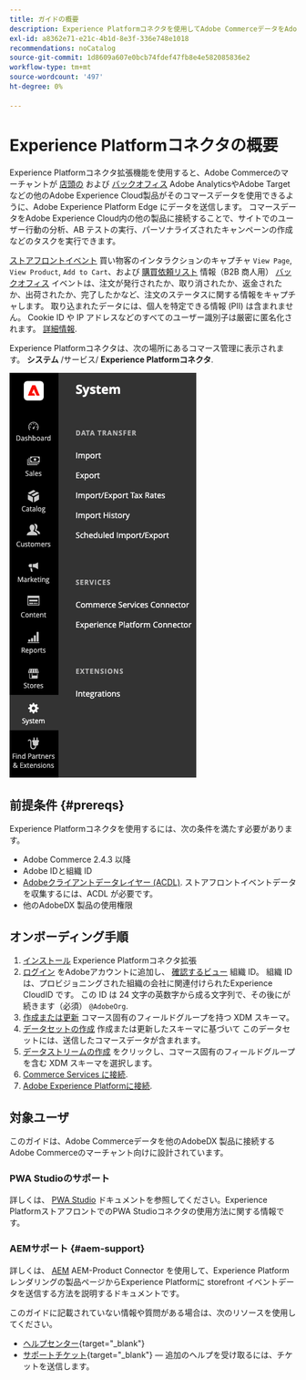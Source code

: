 ```yaml
---
title: ガイドの概要
description: Experience Platformコネクタを使用してAdobe CommerceデータをAdobe Experience Platformに統合する方法について説明します。
exl-id: a8362e71-e21c-4b1d-8e3f-336e748e1018
recommendations: noCatalog
source-git-commit: 1d8609a607e0bcb74fdef47fb8e4e582085836e2
workflow-type: tm+mt
source-wordcount: '497'
ht-degree: 0%

---
```


# Experience Platformコネクタの概要

Experience Platformコネクタ拡張機能を使用すると、Adobe Commerceのマーチャントが [店頭の](events.md#storefront-events) および [バックオフィス](events.md#back-office-events) Adobe AnalyticsやAdobe Targetなどの他のAdobe Experience Cloud製品がそのコマースデータを使用できるように、Adobe Experience Platform Edge にデータを送信します。 コマースデータをAdobe Experience Cloud内の他の製品に接続することで、サイトでのユーザー行動の分析、AB テストの実行、パーソナライズされたキャンペーンの作成などのタスクを実行できます。

[ストアフロントイベント](events.md#storefront-events) 買い物客のインタラクションのキャプチャ `View Page`, `View Product`, `Add to Cart`、および [購買依頼リスト](events.md#b2b-events) 情報（B2B 商人用） [バックオフィス](events.md#back-office-events) イベントは、注文が発行されたか、取り消されたか、返金されたか、出荷されたか、完了したかなど、注文のステータスに関する情報をキャプチャします。 取り込まれたデータには、個人を特定できる情報 (PII) は含まれません。 Cookie ID や IP アドレスなどのすべてのユーザー識別子は厳密に匿名化されます。 [詳細情報](https://www.adobe.com/privacy/experience-cloud.html).

Experience Platformコネクタは、次の場所にあるコマース管理に表示されます。 **システム** /サービス/ **Experience Platformコネクタ**.

![Experience Platformコネクタ拡張機能の管理ビュー](assets/epc-adminui.png)

## 前提条件 {#prereqs}

Experience Platformコネクタを使用するには、次の条件を満たす必要があります。

- Adobe Commerce 2.4.3 以降
- Adobe IDと組織 ID
- [Adobeクライアントデータレイヤー (ACDL)](https://experienceleague.adobe.com/docs/experience-platform/tags/extensions/client/client-data-layer/overview.html). ストアフロントイベントデータを収集するには、ACDL が必要です。
- 他のAdobeDX 製品の使用権限

## オンボーディング手順

1. [インストール](install.md) Experience Platformコネクタ拡張
1. [ログイン](https://helpx.adobe.com/manage-account/using/access-adobe-id-account.html) をAdobeアカウントに追加し、 [確認するビュー](https://experienceleague.adobe.com/docs/core-services/interface/administration/organizations.html#concept_EA8AEE5B02CF46ACBDAD6A8508646255) 組織 ID。 組織 ID は、プロビジョニングされた組織の会社に関連付けられたExperience CloudID です。 この ID は 24 文字の英数字から成る文字列で、その後にが続きます（必須） `@AdobeOrg`.
1. [作成または更新](update-xdm.md) コマース固有のフィールドグループを持つ XDM スキーマ。
1. [データセットの作成](https://experienceleague.adobe.com/docs/platform-learn/implement-mobile-sdk/experience-cloud/platform.html#create-a-dataset) 作成または更新したスキーマに基づいて このデータセットには、送信したコマースデータが含まれます。
1. [データストリームの作成](https://experienceleague.adobe.com/docs/experience-platform/edge/datastreams/overview.html) をクリックし、コマース固有のフィールドグループを含む XDM スキーマを選択します。
1. [Commerce Services に接続](../landing/saas.md).
1. [Adobe Experience Platformに接続](connect-data.md).

## 対象ユーザ

このガイドは、Adobe Commerceデータを他のAdobeDX 製品に接続するAdobe Commerceのマーチャント向けに設計されています。

### PWA Studioのサポート

詳しくは、 [PWA Studio](https://developer.adobe.com/commerce/pwa-studio/integrations/adobe-commerce/aep/) ドキュメントを参照してください。Experience PlatformストアフロントでのPWA Studioコネクタの使用方法に関する情報です。

### AEMサポート {#aem-support}

詳しくは、 [AEM](https://experienceleague.adobe.com/docs/experience-manager-cloud-service/content/content-and-commerce/integrations/aep.html) AEM-Product Connector を使用して、Experience Platformレンダリングの製品ページからExperience Platformに storefront イベントデータを送信する方法を説明するドキュメントです。

このガイドに記載されていない情報や質問がある場合は、次のリソースを使用してください。

- [ヘルプセンター](https://experienceleague.adobe.com/docs/commerce-knowledge-base/kb/overview.html){target="_blank"}
- [サポートチケット](https://experienceleague.adobe.com/docs/commerce-knowledge-base/kb/help-center-guide/magento-help-center-user-guide.html#submit-ticket){target="_blank"} — 追加のヘルプを受け取るには、チケットを送信します。
